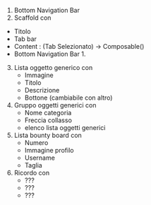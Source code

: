 1. Bottom Navigation Bar
2. Scaffold con
  - Titolo
  - Tab bar
  - Content : (Tab Selezionato) -> Composable()
  - Bottom Navigation Bar 1.
3. Lista oggetto generico con
   - Immagine
   - Titolo
   - Descrizione
   - Bottone (cambiabile con altro)
4. Gruppo oggetti generici con
   - Nome categoria
   - Freccia collasso
   - elenco lista oggetti generici
5. Lista bounty board con
   - Numero
   - Immagine profilo
   - Username
   - Taglia
6. Ricordo con
   - ???
   - ???
   - ???